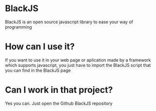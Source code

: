# BlackJS
BlackJS is an open source javascript library to ease your way of programming

# How can I use it?
If you want to use it in your web page or aplication made by a framework which supports javascript, you just have to import the BlackJS script that you can find in the BlackJS page

# Can I work in that project?
Yes you can. Just open the Github BlackJS repository

